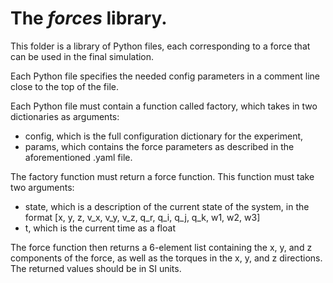 # The _forces_ library.

This folder is a library of Python files, each corresponding
to a force that can be used in the final simulation.

Each Python file specifies the needed config parameters in a 
comment line close to the top of the file.

Each Python file must contain a function called factory,
which takes in two dictionaries as arguments:
* config, which is the full configuration dictionary for
  the experiment,
* params, which contains the force parameters as described in 
  the aforementioned .yaml file.
  
The factory function must return a force function. This
function must take two arguments:
* state, which is a description of the current state of the
  system, in the format
  [x, y, z, v_x, v_y, v_z, q_r, q_i, q_j, q_k, w1, w2, w3]
* t, which is the current time as a float

The force function then returns a 6-element list containing
the x, y, and z components of the force, as well as the torques in
the x, y, and z directions. The returned values should be in SI units.